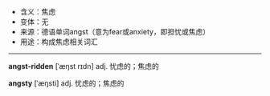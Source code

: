 - <span class="definition">含义：焦虑</span>
- <span class="definition">变体：无</span>
- <span class="definition">来源：德语单词angst（意为fear或anxiety，即担忧或焦虑）</span>
- <span class="definition">用途：构成焦虑相关词汇</span>

---

<span class="vocabulary">**angst-ridden**</span> [ˈæŋst rɪdn] adj. 忧虑的；焦虑的

<span class="vocabulary">**angsty**</span> [ˈæŋsti] adj. 忧虑的；焦虑的

